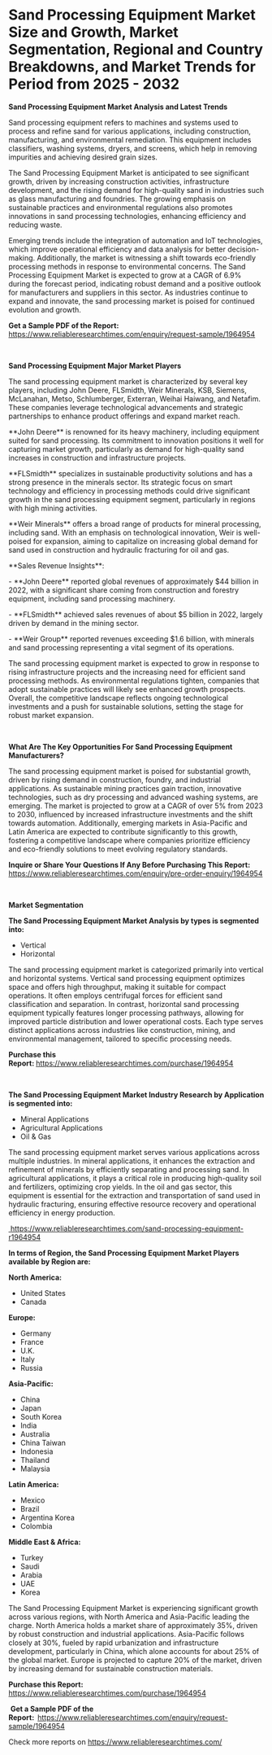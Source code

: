 <p><h1>Sand Processing Equipment Market Size and Growth, Market Segmentation, Regional and Country Breakdowns, and Market Trends for Period from 2025 -  2032</h1></p><p><strong>Sand Processing Equipment Market Analysis and Latest Trends</strong></p>
<p><p>Sand processing equipment refers to machines and systems used to process and refine sand for various applications, including construction, manufacturing, and environmental remediation. This equipment includes classifiers, washing systems, dryers, and screens, which help in removing impurities and achieving desired grain sizes. </p><p>The Sand Processing Equipment Market is anticipated to see significant growth, driven by increasing construction activities, infrastructure development, and the rising demand for high-quality sand in industries such as glass manufacturing and foundries. The growing emphasis on sustainable practices and environmental regulations also promotes innovations in sand processing technologies, enhancing efficiency and reducing waste. </p><p>Emerging trends include the integration of automation and IoT technologies, which improve operational efficiency and data analysis for better decision-making. Additionally, the market is witnessing a shift towards eco-friendly processing methods in response to environmental concerns. The Sand Processing Equipment Market is expected to grow at a CAGR of 6.9% during the forecast period, indicating robust demand and a positive outlook for manufacturers and suppliers in this sector. As industries continue to expand and innovate, the sand processing market is poised for continued evolution and growth.</p></p>
<p><strong>Get a Sample PDF of the Report:&nbsp;</strong> <a href="https://www.reliableresearchtimes.com/enquiry/request-sample/1964954?utm_campaign=2196&utm_medium=2&utm_source=Github&utm_content=ia&utm_term=10042025&utm_id=sand-processing-equipment">https://www.reliableresearchtimes.com/enquiry/request-sample/1964954</a></p>
<p>&nbsp;</p>
<p><strong>Sand Processing Equipment Major Market Players</strong></p>
<p><p>The sand processing equipment market is characterized by several key players, including John Deere, FLSmidth, Weir Minerals, KSB, Siemens, McLanahan, Metso, Schlumberger, Exterran, Weihai Haiwang, and Netafim. These companies leverage technological advancements and strategic partnerships to enhance product offerings and expand market reach.</p><p>**John Deere** is renowned for its heavy machinery, including equipment suited for sand processing. Its commitment to innovation positions it well for capturing market growth, particularly as demand for high-quality sand increases in construction and infrastructure projects.</p><p>**FLSmidth** specializes in sustainable productivity solutions and has a strong presence in the minerals sector. Its strategic focus on smart technology and efficiency in processing methods could drive significant growth in the sand processing equipment segment, particularly in regions with high mining activities.</p><p>**Weir Minerals** offers a broad range of products for mineral processing, including sand. With an emphasis on technological innovation, Weir is well-poised for expansion, aiming to capitalize on increasing global demand for sand used in construction and hydraulic fracturing for oil and gas.</p><p>**Sales Revenue Insights**:  </p><p>- **John Deere** reported global revenues of approximately $44 billion in 2022, with a significant share coming from construction and forestry equipment, including sand processing machinery.  </p><p>- **FLSmidth** achieved sales revenues of about $5 billion in 2022, largely driven by demand in the mining sector.  </p><p>- **Weir Group** reported revenues exceeding $1.6 billion, with minerals and sand processing representing a vital segment of its operations.</p><p>The sand processing equipment market is expected to grow in response to rising infrastructure projects and the increasing need for efficient sand processing methods. As environmental regulations tighten, companies that adopt sustainable practices will likely see enhanced growth prospects. Overall, the competitive landscape reflects ongoing technological investments and a push for sustainable solutions, setting the stage for robust market expansion.</p></p>
<p>&nbsp;</p>
<p><strong>What Are The Key Opportunities For Sand Processing Equipment Manufacturers?</strong></p>
<p><p>The sand processing equipment market is poised for substantial growth, driven by rising demand in construction, foundry, and industrial applications. As sustainable mining practices gain traction, innovative technologies, such as dry processing and advanced washing systems, are emerging. The market is projected to grow at a CAGR of over 5% from 2023 to 2030, influenced by increased infrastructure investments and the shift towards automation. Additionally, emerging markets in Asia-Pacific and Latin America are expected to contribute significantly to this growth, fostering a competitive landscape where companies prioritize efficiency and eco-friendly solutions to meet evolving regulatory standards.</p></p>
<p><strong>Inquire or Share Your Questions If Any Before Purchasing This Report:</strong> <a href="https://www.reliableresearchtimes.com/enquiry/pre-order-enquiry/1964954?utm_campaign=2196&utm_medium=2&utm_source=Github&utm_content=ia&utm_term=10042025&utm_id=sand-processing-equipment">https://www.reliableresearchtimes.com/enquiry/pre-order-enquiry/1964954</a></p>
<p>&nbsp;</p>
<p><strong>Market Segmentation</strong></p>
<p><strong>The Sand Processing Equipment Market Analysis by types is segmented into:</strong></p>
<p><ul><li>Vertical</li><li>Horizontal</li></ul></p>
<p><p>The sand processing equipment market is categorized primarily into vertical and horizontal systems. Vertical sand processing equipment optimizes space and offers high throughput, making it suitable for compact operations. It often employs centrifugal forces for efficient sand classification and separation. In contrast, horizontal sand processing equipment typically features longer processing pathways, allowing for improved particle distribution and lower operational costs. Each type serves distinct applications across industries like construction, mining, and environmental management, tailored to specific processing needs.</p></p>
<p><strong>Purchase this Report:&nbsp;</strong><a href="https://www.reliableresearchtimes.com/purchase/1964954?utm_campaign=2196&utm_medium=2&utm_source=Github&utm_content=ia&utm_term=10042025&utm_id=sand-processing-equipment">https://www.reliableresearchtimes.com/purchase/1964954</a></p>
<p>&nbsp;</p>
<p><strong>The Sand Processing Equipment Market Industry Research by Application is segmented into:</strong></p>
<p><ul><li>Mineral Applications</li><li>Agricultural Applications</li><li>Oil & Gas</li></ul></p>
<p><p>The sand processing equipment market serves various applications across multiple industries. In mineral applications, it enhances the extraction and refinement of minerals by efficiently separating and processing sand. In agricultural applications, it plays a critical role in producing high-quality soil and fertilizers, optimizing crop yields. In the oil and gas sector, this equipment is essential for the extraction and transportation of sand used in hydraulic fracturing, ensuring effective resource recovery and operational efficiency in energy production.</p></p>
<p><a href="https://www.reliableresearchtimes.com/sand-processing-equipment-r1964954?utm_campaign=2196&utm_medium=2&utm_source=Github&utm_content=ia&utm_term=10042025&utm_id=sand-processing-equipment">&nbsp;https://www.reliableresearchtimes.com/sand-processing-equipment-r1964954</a></p>
<p><strong>In terms of Region, the Sand Processing Equipment Market Players available by Region are:</strong></p>
<p>
    <p> <strong> North America: </strong>
        <ul>
            <li>United States</li>
            <li>Canada</li>
        </ul>
        </p> 
    <p> <strong> Europe: </strong>
        <ul>
            <li>Germany</li>
            <li>France</li>
            <li>U.K.</li>
            <li>Italy</li>
            <li>Russia</li>
        </ul>
        </p> 
    <p> <strong> Asia-Pacific: </strong>
        <ul>
            <li>China</li>
            <li>Japan</li>
            <li>South Korea</li>
            <li>India</li>
            <li>Australia</li>
            <li>China Taiwan</li>
            <li>Indonesia</li>
            <li>Thailand</li>
            <li>Malaysia</li>
        </ul>
        </p> 
    <p> <strong> Latin America: </strong>
        <ul>
            <li>Mexico</li>
            <li>Brazil</li>
            <li>Argentina Korea</li>
            <li>Colombia</li>
        </ul>
        </p> 
    <p> <strong> Middle East & Africa: </strong>
        <ul>
            <li>Turkey</li>
            <li>Saudi</li>
            <li>Arabia</li>
            <li>UAE</li>
            <li>Korea</li>
        </ul>
    </p>
    </p>
<p><p>The Sand Processing Equipment Market is experiencing significant growth across various regions, with North America and Asia-Pacific leading the charge. North America holds a market share of approximately 35%, driven by robust construction and industrial applications. Asia-Pacific follows closely at 30%, fueled by rapid urbanization and infrastructure development, particularly in China, which alone accounts for about 25% of the global market. Europe is projected to capture 20% of the market, driven by increasing demand for sustainable construction materials.</p></p>
<p><strong>Purchase this Report: </strong><a href="https://www.reliableresearchtimes.com/purchase/1964954?utm_campaign=2196&utm_medium=2&utm_source=Github&utm_content=ia&utm_term=10042025&utm_id=sand-processing-equipment">https://www.reliableresearchtimes.com/purchase/1964954</a></p>
<p>&nbsp;<strong>Get a Sample PDF of the Report:&nbsp;&nbsp;</strong><a href="https://www.reliableresearchtimes.com/enquiry/request-sample/1964954?utm_campaign=2196&utm_medium=2&utm_source=Github&utm_content=ia&utm_term=10042025&utm_id=sand-processing-equipment">https://www.reliableresearchtimes.com/enquiry/request-sample/1964954</a></p>
<p><strong></strong></p>
<p>Check more reports on <a href="https://www.reliableresearchtimes.com/?utm_campaign=2196&utm_medium=2&utm_source=Github&utm_content=ia&utm_term=10042025&utm_id=sand-processing-equipment">https://www.reliableresearchtimes.com/</a></p>